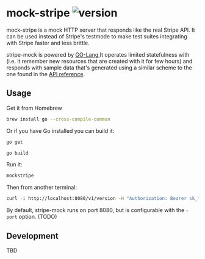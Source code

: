 # mock-stripe  ![version](https://img.shields.io/badge/version-1.0.1--Mock-orange.svg?style=flat)

mock-stripe is a mock HTTP server that responds like the real Stripe API. It
can be used instead of Stripe's testmode to make test suites integrating with
Stripe faster and less brittle.

stripe-mock is powered by [GO-Lang](http://www.golangbootcamp.com/book/intro),It operates limited statefulness with 
(i.e. it remember new resources that are created with it for few hours) and responds
with sample data that's generated using a similar scheme to the one found in
the [API reference](https://stripe.com/docs/api).

## Usage

Get it from Homebrew

``` sh
brew install go --cross-compile-common
```

Or if you have Go installed you can build it:

``` sh
go get 

go build
```

Run it:

``` sh
mockstripe
```

Then from another terminal:

``` sh
curl -i http://localhost:8080/v1/version -H "Authorization: Bearer sk_test_123"
```

By default, stripe-mock runs on port 8080, but is configurable with the
`-port` option. (TODO)

## Development
TBD


<!--
# vim: set tw=79:
-->
